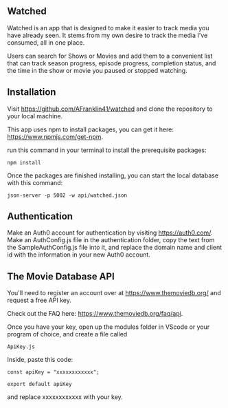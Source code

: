 ## Watched

Watched is an app that is designed to make it easier to track media you have already seen. It stems from my own desire to track the media I've consumed, all in one place. 

Users can search for Shows or Movies and add them to a convenient list that can track season progress, episode progress, completion status, and the time in the show or movie you paused or stopped watching. 

## Installation

Visit https://github.com/AFranklin41/watched and clone the repository to your local machine. 

This app uses npm to install packages, you can get it here: https://www.npmjs.com/get-npm.

run this command in your terminal to install the prerequisite packages:

```
npm install
```

Once the packages are finished installing, you can start the local database with this command:

```
json-server -p 5002 -w api/watched.json
```

## Authentication

Make an Auth0 account for authentication by visiting https://auth0.com/. Make an AuthConfig.js file in the authentication folder, copy the text from the SampleAuthConfig.js file into it, and replace the domain name and client id with the information in your new Auth0 account.

## The Movie Database API

You'll need to register an account over at https://www.themoviedb.org/ and request a free API key.

Check out the FAQ here: https://www.themoviedb.org/faq/api. 

Once you have your key, open up the modules folder in VScode or your program of choice, and create a file called
```
ApiKey.js
```

Inside, paste this code:
```
const apiKey = "xxxxxxxxxxxx";

export default apiKey
```

and replace xxxxxxxxxxxx with your key. 


